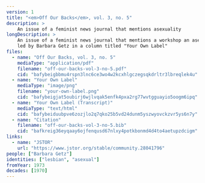 ```yaml
---
version: 1
title: "<em>Off Our Backs</em>, vol. 3, no. 5"
description: >
    An issue of a feminist news journal that mentions asexuality
longDescription: >
    An issue of a feminist news journal that mentions a workshop an asexuality
    led by Barbara Getz in a column titled "Your Own Label"
files:
  - name: "Off Our Backs, vol. 3, no. 5"
    mediaType: "application/pdf"
    filename: "off-our-backs-vol-3-no-5.pdf"
    cid: "bafybeigbbmu4rspn3lnc6ce3wo4w2kcxhlgczegsqkdrltr3lbreqlek4u"
  - name: "Your Own Label"
    mediaType: "image/png"
    filename: "your-own-label.png"
    cid: "bafybeigjat5oubirj6wjlvqak5enfk4pxa2rg77wvtgguayio5oogm6ipq"
  - name: "Your Own Label (Transcript)"
    mediaType: "text/html"
    cid: "bafybeiduubpve6zozjlo2q7qko25b5vd24dunm5yszwyovckzvr5ys6n7y"
  - name: "Citation"
    filename: "off-our-backs-vol-3-no-5.bib"
    cid: "bafkreig36eyqaay6ojfenqusd67nlxy4potkbonmd4d4to4aetupzdcigm"
links:
  - name: "JSTOR"
    url: "https://www.jstor.org/stable/community.28041796"
people: ["Barbara Getz"]
identities: ["lesbian", "asexual"]
fromYear: 1973
decades: [1970]
---
```

